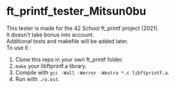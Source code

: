 # ft_printf_tester_Mitsun0bu
This tester is made for the 42 School ft_printf project (2021).  
It doesn't take bonus into account.  
Additional tests and makefile will be added later.  
To use it :  
1. Clone this repo in your own ft_printf folder.  
2. `make` your libftprintf.a library.  
3. Compile with `gcc -Wall -Werror -Wextra *.c libftprintf.a`.  
4. Run with `./a.out`.
